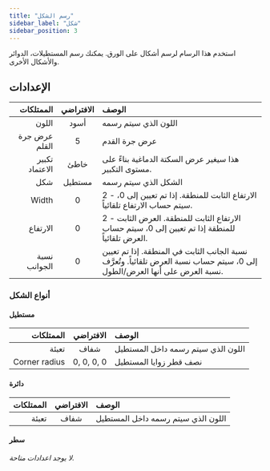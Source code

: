```yaml
---
title: "رسم الشكل"
sidebar_label: "شكل"
sidebar_position: 3
---
```



استخدم هذا الرسام لرسم أشكال على الورق. يمكنك رسم المستطيلات، الدوائر والأشكال الأخرى.

## الإعدادات

|      الممتلكات | الافتراضي | الوصف                                                                                                                       |
| --------------:|:---------:|:--------------------------------------------------------------------------------------------------------------------------- |
|          اللون |   أسود    | اللون الذي سيتم رسمه                                                                                                        |
|  عرض جرة القلم |     5     | عرض جرة القدم                                                                                                               |
| تكبير الاعتماد |   خاطئ    | هذا سيغير عرض السكتة الدماغية بناءً على مستوى التكبير.                                                                      |
|            شكل |  مستطيل   | الشكل الذي سيتم رسمه                                                                                                        |
|          Width |     0     | 2 - الارتفاع الثابت للمنطقة. إذا تم تعيين إلى 0، سيتم حساب الارتفاع تلقائياً.                                               |
|       الارتفاع |     0     | 2 - الارتفاع الثابت للمنطقة. العرض الثابت للمنطقة إذا تم تعيين إلى 0، سيتم حساب العرض تلقائياً.                             |
|   نسبة الجوانب |     0     | نسبة الجانب الثابت في المنطقة. إذا تم تعيين إلى 0، سيتم حساب نسبة العرض تلقائياً. وتُعرَّف نسبة العرض على أنها العرض/الطول. |

### أنواع الشكل

#### مستطيل

|     الممتلكات | الافتراضي  | الوصف                              |
| -------------:|:----------:|:---------------------------------- |
|         تعبئة |    شفاف    | اللون الذي سيتم رسمه داخل المستطيل |
| Corner radius | 0, 0, 0, 0 | نصف قطر زوايا المستطيل             |

#### دائرة

| الممتلكات | الافتراضي | الوصف                              |
| ---------:|:---------:|:---------------------------------- |
|     تعبئة |   شفاف    | اللون الذي سيتم رسمه داخل المستطيل |

#### سطر

*لا يوجد اعدادات متاحة.*
